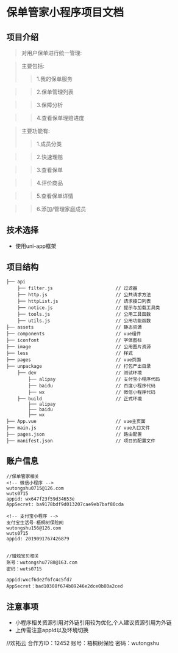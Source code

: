 # 保单管家小程序项目文档

## 项目介绍
> 对用户保单进行统一管理:

> 主要包括:
>> 1.我的保单服务

>> 2.保单管理列表

>> 3.保障分析

>> 4.查看保单理赔进度

> 主要功能有:
>> 1.成员分类

>> 2.快速理赔

>> 3.查看保单

>> 4.评价商品

>> 5.查看保单详情

>> 6.添加/管理家庭成员


## 技术选择
- 使用uni-app框架



## 项目结构
```
├── api
	├── filter.js                       // 过滤器
	├── http.js                         // 公共请求方法
	├── httpList.js                     // 请求接口列表
	├── notice.js    					// 提示与加载工具类
	├── tools.js    					// 公用工具函数
	├── utils.js    					// 公用功能函数
├── assets								// 静态资源			
├── components							// vue组件			
├── iconfont							// 字体图标			
├── image								// 公用图片资源		
├── less								// 样式				
├── pages								// vue页面	
├── unpackage							// 打包产出目录
	├── dev								// 测试环境
		├── alipay                      // 支付宝小程序代码
		├── baidu                       // 百度小程序代码
		├── wx                          // 微信小程序代码
	├── build							// 正式环境
		├── alipay                      
		├── baidu                       
		├── wx                          
├── App.vue                             // vue主页面
├── main.js                             // vue入口文件
├── pages.json							// 路由配置
├── manifest.json                       // 项目的配置文件

```

## 账户信息
```
//保单管家相关
<!-- 微信小程序 -->
wutongshu0715@126.com  
wuts0715
appid: wx647f23f59d34653e
AppSecret: ba9178bdf9d013207cae9eb7baf80cda

<!-- 支付宝小程序 -->
支付宝生活号-梧桐树保险网  
wutongshu156@126.com  
wuts0715
appid: 2019091767426879


//蜡烛宝贝相关  
账号：wutongshu7788@163.com  
密码：wuts0715

appid:wxcf6de2f6fc4c5fd7
AppSecret：bad10308f674b89246e2dce0b80a2ced
```

## 注意事项
- 小程序相关资源引用对外链引用较为优化,个人建议资源引用为外链
- 上传需注意appId以及环境切换




//欢拓云
合作方ID：12452
账号：梧桐树保险
密码：wutongshu
